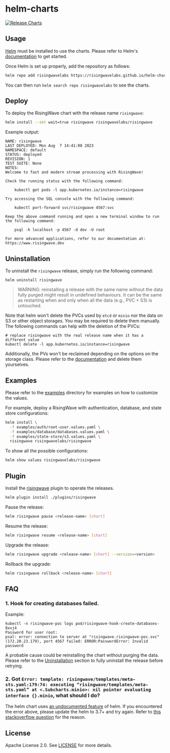# helm-charts

[![Release Charts](https://github.com/risingwavelabs/helm-charts/actions/workflows/release.yml/badge.svg)](https://github.com/risingwavelabs/helm-charts/actions/workflows/release.yml)

## Usage

[Helm](https://helm.sh/) must be installed to use the charts. Please refer to Helm's [documentation](https://helm.sh/docs/intro/install/) to get started.

Once Helm is set up properly, add the repository as follows:

```bash
helm repo add risingwavelabs https://risingwavelabs.github.io/helm-charts/
```

You can then run `helm search repo risingwavelabs` to see the charts.

## Deploy

To deploy the RisingWave chart with the release name `risingwave`:

```bash
helm install --set wait=true risingwave risingwavelabs/risingwave
```

Example output:

```plain
NAME: risingwave
LAST DEPLOYED: Mon Aug  7 14:41:08 2023
NAMESPACE: default
STATUS: deployed
REVISION: 1
TEST SUITE: None
NOTES:
Welcome to fast and modern stream processing with RisingWave!

Check the running status with the following command:

    kubectl get pods -l app.kubernetes.io/instance=risingwave

Try accessing the SQL console with the following command:

    kubectl port-forward svc/risingwave 4567:svc

Keep the above command running and open a new terminal window to run the following command:

    psql -h localhost -p 4567 -d dev -U root

For more advanced applications, refer to our documentation at: https://www.risingwave.dev
```

## Uninstallation

To uninstall the `risingwave` release, simply run the following command:

```shell
helm uninstall risingwave
```

> WARNING: reinstalling a release with the same name without the data fully purged might result in undefined behaviours.
> It can be the same as restarting when and only when all the data (e.g., PVC + S3) is untouched.  

Note that helm won't delete the PVCs used by `etcd` or `minio` nor the data on S3 or other object storages. 
You may be required to delete them manually. The following commands can help with the deletion of the PVCs:

```shell
# replace risingwave with the real release name when it has a different value
kubectl delete -l app.kubernetes.io/instance=risingwave
```

Additionally, the PVs won't be reclaimed depending on the options on the storage class. 
Please refer to the [documentation](https://kubernetes.io/docs/concepts/storage/persistent-volumes/#reclaiming) and delete them yourselves.

## Examples

Please refer to the [examples](examples) directory for examples on how to customize the values.

For example, deploy a RisingWave with authentication, database, and state store configurations:

```bash
helm install \
  -f examples/auth/root-user.values.yaml \
  -f examples/database/databases.values.yaml \
  -f examples/state-store/s3.values.yaml \
  risingwave risingwavelabs/risingwave
```

To show all the possible configurations:

```bash
helm show values risingwavelabs/risingwave
```

## Plugin

Install the [risingwave](/plugins/risingwave) plugin to operate the releases.

```bash
helm plugin install ./plugins/risingwave
```

Pause the release:

```bash
helm risingwave pause <release-name> [chart]
```

Resume the release:

```bash
helm risingwave resume <release-name> [chart]
```

Upgrade the release:

```bash
helm risingwave upgrade <release-name> [chart] --version=<version>
```

Rollback the upgrade:

```bash
helm risingwave rollback <release-name> [chart]
```

## FAQ

### 1. Hook for creating databases failed.

Example:

```plain
kubectl -n risingwave-poc logs pod/risingwave-hook-create-databases-8xvj4
Password for user root: 
psal: error: connection to server at "risingwave.risingwave-poc.svc"(172.20.23.179), port 4567 failed: ERROR:PasswordError: Invalid password
```

A probable cause could be reinstalling the chart without purging the data. Please refer to the [Uninstallation](#uninstallation) section 
to fully uninstall the release before retrying.

### 2. Got `Error: template: risingwave/templates/meta-sts.yaml:179:74: executing “risingwave/templates/meta-sts.yaml” at <.Subcharts.minio>: nil pointer evaluating interface {}.minio`, what should I do?

The helm chart uses [an undocumented feature](https://github.com/helm/helm/pull/9957) of helm. 
If you encountered the error above, please update the helm to 3.7+ and try again. 
Refer to [this stackoverflow question](https://stackoverflow.com/questions/47791971/how-can-you-call-a-helm-helper-template-from-a-subchart-with-the-correct-conte) for the reason.  

## License

Apache License 2.0. See [LICENSE](LICENSE) for more details.

